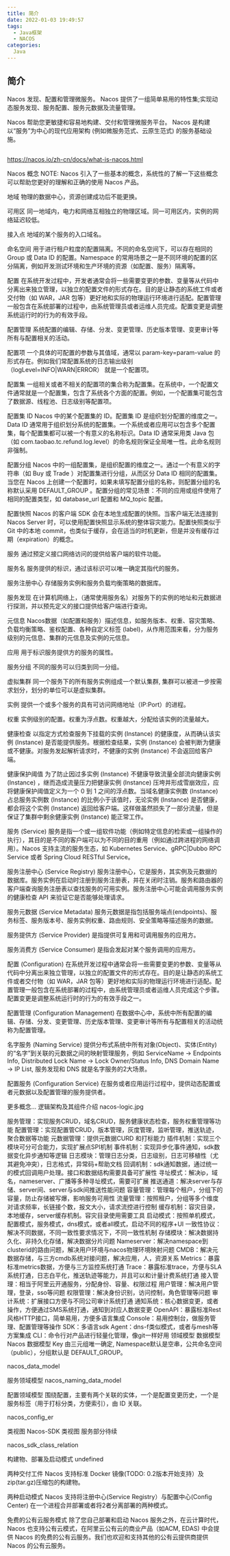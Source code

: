 ```yaml
---
title: 简介
date: 2022-01-03 19:49:57
tags:
  - Java框架
  - NACOS
categories:
  Java
---
```


## 简介

Nacos 发现、配置和管理微服务。
Nacos 提供了一组简单易用的特性集;实现动态服务发现、服务配置、服务元数据及流量管理。

Nacos 帮助您更敏捷和容易地构建、交付和管理微服务平台。 Nacos 是构建以“服务”为中心的现代应用架构 (例如微服务范式、云原生范式) 的服务基础设施。

## 
https://nacos.io/zh-cn/docs/what-is-nacos.html





Nacos 概念
NOTE: Nacos 引入了一些基本的概念，系统性的了解一下这些概念可以帮助您更好的理解和正确的使用 Nacos 产品。

地域
物理的数据中心，资源创建成功后不能更换。

可用区
同一地域内，电力和网络互相独立的物理区域。同一可用区内，实例的网络延迟较低。

接入点
地域的某个服务的入口域名。

命名空间
用于进行租户粒度的配置隔离。不同的命名空间下，可以存在相同的 Group 或 Data ID 的配置。Namespace 的常用场景之一是不同环境的配置的区分隔离，例如开发测试环境和生产环境的资源（如配置、服务）隔离等。

配置
在系统开发过程中，开发者通常会将一些需要变更的参数、变量等从代码中分离出来独立管理，以独立的配置文件的形式存在。目的是让静态的系统工件或者交付物（如 WAR，JAR 包等）更好地和实际的物理运行环境进行适配。配置管理一般包含在系统部署的过程中，由系统管理员或者运维人员完成。配置变更是调整系统运行时的行为的有效手段。

配置管理
系统配置的编辑、存储、分发、变更管理、历史版本管理、变更审计等所有与配置相关的活动。

配置项
一个具体的可配置的参数与其值域，通常以 param-key=param-value 的形式存在。例如我们常配置系统的日志输出级别（logLevel=INFO|WARN|ERROR） 就是一个配置项。

配置集
一组相关或者不相关的配置项的集合称为配置集。在系统中，一个配置文件通常就是一个配置集，包含了系统各个方面的配置。例如，一个配置集可能包含了数据源、线程池、日志级别等配置项。

配置集 ID
Nacos 中的某个配置集的 ID。配置集 ID 是组织划分配置的维度之一。Data ID 通常用于组织划分系统的配置集。一个系统或者应用可以包含多个配置集，每个配置集都可以被一个有意义的名称标识。Data ID 通常采用类 Java 包（如 com.taobao.tc.refund.log.level）的命名规则保证全局唯一性。此命名规则非强制。

配置分组
Nacos 中的一组配置集，是组织配置的维度之一。通过一个有意义的字符串（如 Buy 或 Trade ）对配置集进行分组，从而区分 Data ID 相同的配置集。当您在 Nacos 上创建一个配置时，如果未填写配置分组的名称，则配置分组的名称默认采用 DEFAULT_GROUP 。配置分组的常见场景：不同的应用或组件使用了相同的配置类型，如 database_url 配置和 MQ_topic 配置。

配置快照
Nacos 的客户端 SDK 会在本地生成配置的快照。当客户端无法连接到 Nacos Server 时，可以使用配置快照显示系统的整体容灾能力。配置快照类似于 Git 中的本地 commit，也类似于缓存，会在适当的时机更新，但是并没有缓存过期（expiration）的概念。

服务
通过预定义接口网络访问的提供给客户端的软件功能。

服务名
服务提供的标识，通过该标识可以唯一确定其指代的服务。

服务注册中心
存储服务实例和服务负载均衡策略的数据库。

服务发现
在计算机网络上，（通常使用服务名）对服务下的实例的地址和元数据进行探测，并以预先定义的接口提供给客户端进行查询。

元信息
Nacos数据（如配置和服务）描述信息，如服务版本、权重、容灾策略、负载均衡策略、鉴权配置、各种自定义标签 (label)，从作用范围来看，分为服务级别的元信息、集群的元信息及实例的元信息。

应用
用于标识服务提供方的服务的属性。

服务分组
不同的服务可以归类到同一分组。

虚拟集群
同一个服务下的所有服务实例组成一个默认集群, 集群可以被进一步按需求划分，划分的单位可以是虚拟集群。

实例
提供一个或多个服务的具有可访问网络地址（IP:Port）的进程。

权重
实例级别的配置。权重为浮点数。权重越大，分配给该实例的流量越大。

健康检查
以指定方式检查服务下挂载的实例 (Instance) 的健康度，从而确认该实例 (Instance) 是否能提供服务。根据检查结果，实例 (Instance) 会被判断为健康或不健康。对服务发起解析请求时，不健康的实例 (Instance) 不会返回给客户端。

健康保护阈值
为了防止因过多实例 (Instance) 不健康导致流量全部流向健康实例 (Instance) ，继而造成流量压力把健康实例 (Instance) 压垮并形成雪崩效应，应将健康保护阈值定义为一个 0 到 1 之间的浮点数。当域名健康实例数 (Instance) 占总服务实例数 (Instance) 的比例小于该值时，无论实例 (Instance) 是否健康，都会将这个实例 (Instance) 返回给客户端。这样做虽然损失了一部分流量，但是保证了集群中剩余健康实例 (Instance) 能正常工作。



服务 (Service)
服务是指一个或一组软件功能（例如特定信息的检索或一组操作的执行），其目的是不同的客户端可以为不同的目的重用（例如通过跨进程的网络调用）。Nacos 支持主流的服务生态，如 Kubernetes Service、gRPC|Dubbo RPC Service 或者 Spring Cloud RESTful Service。

服务注册中心 (Service Registry)
服务注册中心，它是服务，其实例及元数据的数据库。服务实例在启动时注册到服务注册表，并在关闭时注销。服务和路由器的客户端查询服务注册表以查找服务的可用实例。服务注册中心可能会调用服务实例的健康检查 API 来验证它是否能够处理请求。

服务元数据 (Service Metadata)
服务元数据是指包括服务端点(endpoints)、服务标签、服务版本号、服务实例权重、路由规则、安全策略等描述服务的数据。

服务提供方 (Service Provider)
是指提供可复用和可调用服务的应用方。

服务消费方 (Service Consumer)
是指会发起对某个服务调用的应用方。

配置 (Configuration)
在系统开发过程中通常会将一些需要变更的参数、变量等从代码中分离出来独立管理，以独立的配置文件的形式存在。目的是让静态的系统工件或者交付物（如 WAR，JAR 包等）更好地和实际的物理运行环境进行适配。配置管理一般包含在系统部署的过程中，由系统管理员或者运维人员完成这个步骤。配置变更是调整系统运行时的行为的有效手段之一。

配置管理 (Configuration Management)
在数据中心中，系统中所有配置的编辑、存储、分发、变更管理、历史版本管理、变更审计等所有与配置相关的活动统称为配置管理。

名字服务 (Naming Service)
提供分布式系统中所有对象(Object)、实体(Entity)的“名字”到关联的元数据之间的映射管理服务，例如 ServiceName -> Endpoints Info, Distributed Lock Name -> Lock Owner/Status Info, DNS Domain Name -> IP List, 服务发现和 DNS 就是名字服务的2大场景。

配置服务 (Configuration Service)
在服务或者应用运行过程中，提供动态配置或者元数据以及配置管理的服务提供者。

更多概念...
逻辑架构及其组件介绍
nacos-logic.jpg

服务管理：实现服务CRUD，域名CRUD，服务健康状态检查，服务权重管理等功能
配置管理：实现配置管CRUD，版本管理，灰度管理，监听管理，推送轨迹，聚合数据等功能
元数据管理：提供元数据CURD 和打标能力
插件机制：实现三个模块可分可合能力，实现扩展点SPI机制
事件机制：实现异步化事件通知，sdk数据变化异步通知等逻辑
日志模块：管理日志分类，日志级别，日志可移植性（尤其避免冲突），日志格式，异常码+帮助文档
回调机制：sdk通知数据，通过统一的模式回调用户处理。接口和数据结构需要具备可扩展性
寻址模式：解决ip，域名，nameserver、广播等多种寻址模式，需要可扩展
推送通道：解决server与存储、server间、server与sdk间推送性能问题
容量管理：管理每个租户，分组下的容量，防止存储被写爆，影响服务可用性
流量管理：按照租户，分组等多个维度对请求频率，长链接个数，报文大小，请求流控进行控制
缓存机制：容灾目录，本地缓存，server缓存机制。容灾目录使用需要工具
启动模式：按照单机模式，配置模式，服务模式，dns模式，或者all模式，启动不同的程序+UI
一致性协议：解决不同数据，不同一致性要求情况下，不同一致性机制
存储模块：解决数据持久化、非持久化存储，解决数据分片问题
Nameserver：解决namespace到clusterid的路由问题，解决用户环境与nacos物理环境映射问题
CMDB：解决元数据存储，与三方cmdb系统对接问题，解决应用，人，资源关系
Metrics：暴露标准metrics数据，方便与三方监控系统打通
Trace：暴露标准trace，方便与SLA系统打通，日志白平化，推送轨迹等能力，并且可以和计量计费系统打通
接入管理：相当于阿里云开通服务，分配身份、容量、权限过程
用户管理：解决用户管理，登录，sso等问题
权限管理：解决身份识别，访问控制，角色管理等问题
审计系统：扩展接口方便与不同公司审计系统打通
通知系统：核心数据变更，或者操作，方便通过SMS系统打通，通知到对应人数据变更
OpenAPI：暴露标准Rest风格HTTP接口，简单易用，方便多语言集成
Console：易用控制台，做服务管理、配置管理等操作
SDK：多语言sdk
Agent：dns-f类似模式，或者与mesh等方案集成
CLI：命令行对产品进行轻量化管理，像git一样好用
领域模型
数据模型
Nacos 数据模型 Key 由三元组唯一确定, Namespace默认是空串，公共命名空间（public），分组默认是 DEFAULT_GROUP。

nacos_data_model

服务领域模型
nacos_naming_data_model

配置领域模型
围绕配置，主要有两个关联的实体，一个是配置变更历史，一个是服务标签（用于打标分类，方便索引），由 ID 关联。

nacos_config_er

类视图
Nacos-SDK 类视图
服务部分待续

nacos_sdk_class_relation

构建物、部署及启动模式
undefined

两种交付工件
Nacos 支持标准 Docker 镜像(TODO: 0.2版本开始支持）及 zip(tar.gz)压缩包的构建物。

两种启动模式
Nacos 支持将注册中心(Service Registry）与配置中心(Config Center) 在一个进程合并部署或者将2者分离部署的两种模式。

免费的公有云服务模式
除了您自己部署和启动 Nacos 服务之外，在云计算时代，Nacos 也支持公有云模式，在阿里云公有云的商业产品（如ACM, EDAS) 中会提供 Nacos 的免费的公有云服务。我们也欢迎和支持其他的公有云提供商提供 Nacos 的公有云服务。